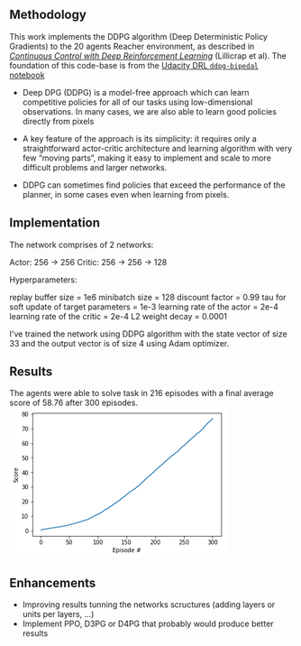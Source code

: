 ## Methodology

This work implements the DDPG algorithm (Deep Deterministic Policy Gradients) to the 20 agents Reacher environment, as described in [_Continuous Control with Deep Reinforcement Learning_][ddpg-paper] (Lillicrap et al). The foundation of this code-base is from the [Udacity DRL `ddpg-bipedal` notebook][ddpg-repo]

[ddpg-paper]: https://arxiv.org/pdf/1509.02971.pdf
[ddpg-repo]: https://github.com/udacity/deep-reinforcement-learning/blob/master/ddpg-bipedal/DDPG.ipynb

* Deep DPG (DDPG) is a model-free approach which can learn competitive policies for all of our tasks using low-dimensional observations. In many cases, we are also able to learn good policies directly from pixels

* A key feature of the approach is its simplicity: it requires only a straightforward actor-critic architecture and learning algorithm with very few “moving parts”, making it easy to implement and scale to more difficult problems and larger networks. 

* DDPG can sometimes find policies that exceed the performance of the planner, in some cases even when learning from pixels.

## Implementation 



The network comprises of 2 networks:

Actor: 256 -> 256
Critic: 256 -> 256 -> 128

Hyperparameters:

replay buffer size = 1e6
minibatch size = 128
discount factor = 0.99
tau for soft update of target parameters = 1e-3
learning rate of the actor = 2e-4
learning rate of the critic = 2e-4
L2 weight decay = 0.0001

I've trained the network using DDPG algorithm with the state vector of size 33 and the output vector is of size 4 using Adam optimizer.

## Results 

The agents were able to solve task in 216 episodes with a final average score of 58.76 after 300 episodes.
![chart](chart.png)


## Enhancements

- Improving results tunning the networks scructures (adding layers or units per layers, ...)
- Implement PPO, D3PG or D4PG that probably  would produce better results


